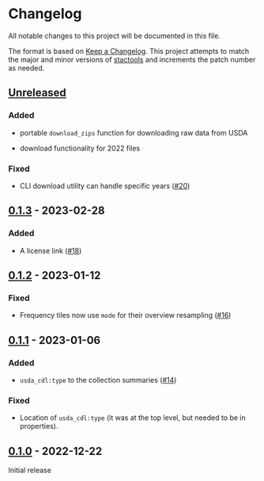 # Changelog

All notable changes to this project will be documented in this file.

The format is based on [Keep a Changelog](https://keepachangelog.com/en/1.0.0/). This project attempts to match the major and minor versions of [stactools](https://github.com/stac-utils/stactools) and increments the patch number as needed.

## [Unreleased]

### Added

- portable `download_zips` function for downloading raw data from USDA

- download functionality for 2022 files

### Fixed

- CLI download utility can handle specific years ([#20](https://github.com/stactools-packages/usda-cdl/issues/20))

## [0.1.3] - 2023-02-28

### Added

- A license link ([#18](https://github.com/stactools-packages/usda-cdl/pull/18))

## [0.1.2] - 2023-01-12

### Fixed

- Frequency tiles now use `mode` for their overview resampling ([#16](https://github.com/stactools-packages/usda-cdl/issues/16))

## [0.1.1] - 2023-01-06

### Added

- `usda_cdl:type` to the collection summaries ([#14](https://github.com/stactools-packages/usda-cdl/pull/14))

### Fixed

- Location of `usda_cdl:type` (it was at the top level, but needed to be in properties).

## [0.1.0] - 2022-12-22

Initial release

[Unreleased]: <https://github.com/stactools-packages/usda-cdl/compare/v0.1.3...main>
[0.1.3]: <https://github.com/stactools-packages/usda-cdl/compare/v0.1.2...v0.1.3>
[0.1.2]: <https://github.com/stactools-packages/usda-cdl/compare/v0.1.1...v0.1.2>
[0.1.1]: <https://github.com/stactools-packages/usda-cdl/compare/v0.1.0...v0.1.1>
[0.1.0]: <https://github.com/stactools-packages/usda-cdl/tree/v0.1.0>
